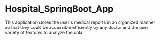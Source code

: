 # Hospital_SpringBoot_App
This application stores the user's medical reports in an organized manner so that they could be accessible efficiently
by any doctor and the user variety of features to analyze the data.
